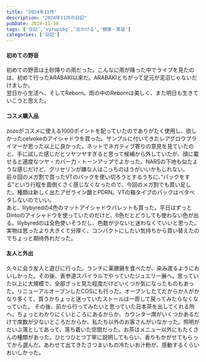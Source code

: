 ```yaml
---
title: "2024年11月"
description: "2024年11月の日記"
pubDate: 2024-11-30
tags: ['日記’,’syrup16g’,’出かける','健康・美容']
categories: ['日記']
---
```


#### 初めての野音
初めての野音は土砂降りの雨だった。こんなに雨が降った中でライブを見たのは、初めて行ったARABAKI以来だ。ARABAKIとちがって足元が泥沼じゃないだけましか。  
翌日から生活へ、そしてReborn。雨の中のRebornは美しく、また明日も生きていこうと思えた。


#### コスメ購入品
zozoがコスメに使える1000ポイントを配っていたのでありがたく使用し、欲しかったcelvokeのアイシャドウを買った。サンプルに付いてきたレアグロウプライマーが思った以上に良かった。ネットでネガティブ寄りの意見を見ていたのと、手に試した感じだとツヤツヤすぎると思って候補から外していたが、顔に載せると適度なツヤ・カバー力・トーンアップでよかった。NARSの下地も似たような感じだけど、グリセリンが嫌な人はこっちのほうがいいかもしれない。
前々回のメガ割で買ったVTのパックを使い切ろうとするうちに、”パックをする”という行程を面倒くさく感じなくなったので、今回のメガ割でも買い足した。種類は新しく出たアゼライン酸とPDRN。VTの箱タイプのパックはベタベタしないのでいい。  
あと、lilybyredの4色のマットアイシャドウパレットも買った。平日はずっとDintoのアイシャドウを使っていたのだけど、6色だとどうしても使わない色が出る。lilybyredのは全色使いそうだし、色数が少ないと迷わなくていいと思った。実物は思ったより大きくて分厚く、コンパクトにしたい気持ちから買い替えたのでちょっと期待外れだった。

#### 友人と外出
久々に会う友人と遊びに行った。ランチに薬膳鍋を食べたが、染み渡るようにおいしかった。その後、表参道スパイラルでやっていたジュエリー展へ。思っていた以上に大規模で、全部ざっと見た程度だけどいくつか気になったものもあった。リニューアルオープンしたCOSにも行った。オープンしたてだからか人がかなり多くて、買うかちょっと迷っていたストールは一周して戻ってみたらなくなっていた。
その後、前から行ってみたいと思っていた日本茶を出してくれる所へ。ちょっとわかりにくいところにあるからか、カウンター席がいくつかあるだけで席数が少ないところだからか、私たち以外のお客さんがいなかった。照明がだいぶ落としてあって、落ち着いた空間だった。お茶はメニュー以外にもたくさんの種類があった。ひとつひとつ丁寧に説明してもらい、香りもかがせてもらってから選んだ。あわせて出てきたさつまいもの冷たいお汁粉が、感動するくらいおいしかった。